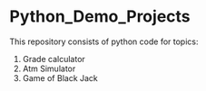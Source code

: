 # Python_Demo_Projects
This repository consists of python code for topics:

1. Grade calculator
2. Atm Simulator
3. Game of Black Jack
